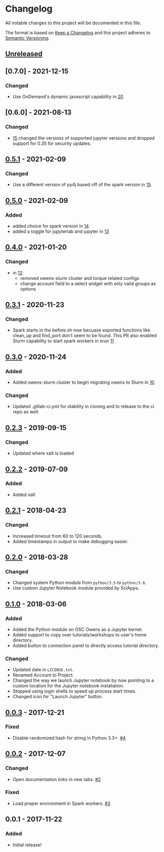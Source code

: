 # Changelog
All notable changes to this project will be documented in this file.

The format is based on [Keep a Changelog](http://keepachangelog.com/en/1.0.0/)
and this project adheres to [Semantic Versioning](http://semver.org/spec/v2.0.0.html).

## [Unreleased]
## [0.7.0] - 2021-12-15

### Changed

- Use OnDemand's dynamic javascript capability in [20](https://github.com/OSC/bc_osc_jupyter_spark/pull/20)

## [0.6.0] - 2021-08-13

### Changed

- [15](https://github.com/OSC/bc_osc_jupyter_spark/pull/15) changed the versions of supported
  jupyter versions and dropped support for 0.35 for security updates.

## [0.5.1] - 2021-02-09
### Changed
- Use a different version of py4j based off of the spark version in
  [15](https://github.com/OSC/bc_osc_jupyter_spark/pull/15).

## [0.5.0] - 2021-02-09
### Added
- added choice for spark version in [14](https://github.com/OSC/bc_osc_jupyter_spark/pull/14)
- added a toggle for jupyterlab and jupyter in [13](https://github.com/OSC/bc_osc_jupyter_spark/pull/13)

## [0.4.0] - 2021-01-20
### Changed
- in [12](https://github.com/OSC/bc_osc_jupyter_spark/pull/12):
  - removed owens-slurm cluster and torque related configs
  - change account field to a select widget with only valid groups as options

## [0.3.1] - 2020-11-23
### Changed
- Spark starts in the before.sh now becuase exported functions like clean_up
  and find_port don't seem to be found. This PR also enabled Slurm capability
  to start spark workers in srun [11](https://github.com/OSC/bc_osc_jupyter_spark/pull/11)

## [0.3.0] - 2020-11-24
### Added
- Added owens-slurm cluster to begin migrating owens to Slurm in
  [10](https://github.com/OSC/bc_osc_jupyter_spark/pull/10).

### Changed
- Updated .gitlab-ci.yml for stability in cloning and to release to the
  ci repo as well.

## [0.2.3] - 2019-09-15
### Changed
- Updated where xalt is loaded

## [0.2.2] - 2019-07-09
### Added
- Added xalt

## [0.2.1] - 2018-04-23
### Changed
- Increased timeout from 60 to 120 seconds.
- Added timestamps in output to make debugging easier.

## [0.2.0] - 2018-03-28
### Changed
- Changed system Python module from `python/3.5` to `python/3.6`.
- Use custom Jupyter Notebook module provided by SciApps.

## [0.1.0] - 2018-03-06
### Added
- Added the Python module on OSC Owens as a Jupyter kernel.
- Added support to copy over tutorials/workshops to user's home directory.
- Added button to connection panel to directly access tutorial directory.

### Changed
- Updated date in `LICENSE.txt`.
- Renamed Account to Project.
- Changed the way we launch Jupyter notebook by now pointing to a custom
  location for the Jupyter notebook installation.
- Stopped using login shells to speed up process start times.
- Changed icon for "Launch Jupyter" button.

## [0.0.3] - 2017-12-21
### Fixed
- Disable randomized hash for string in Python 3.3+.
  [#4](https://github.com/OSC/bc_osc_jupyter_spark/issues/4)

## [0.0.2] - 2017-12-07
### Changed
- Open documentation links in new tabs.
  [#2](https://github.com/OSC/bc_osc_jupyter_spark/issues/2)

### Fixed
- Load proper environment in Spark workers.
  [#3](https://github.com/OSC/bc_osc_jupyter_spark/issues/3)

## 0.0.1 - 2017-11-22
### Added
- Initial release!

[Unreleased]: https://github.com/OSC/bc_osc_jupyter_spark/compare/v0.5.1...HEAD
[0.5.1]: https://github.com/OSC/bc_osc_jupyter_spark/compare/v0.5.0...v0.5.1
[0.5.0]: https://github.com/OSC/bc_osc_jupyter_spark/compare/v0.4.0...v0.5.0
[0.4.0]: https://github.com/OSC/bc_osc_jupyter_spark/compare/v0.3.1...v0.4.0
[0.3.1]: https://github.com/OSC/bc_osc_jupyter_spark/compare/v0.3.0...v0.3.1
[0.3.0]: https://github.com/OSC/bc_osc_jupyter_spark/compare/v0.2.3...v0.3.0
[0.2.3]: https://github.com/OSC/bc_osc_jupyter_spark/compare/v0.2.2...v0.2.3
[0.2.2]: https://github.com/OSC/bc_osc_jupyter_spark/compare/v0.2.1...v0.2.2
[0.2.1]: https://github.com/OSC/bc_osc_jupyter_spark/compare/v0.2.0...v0.2.1
[0.2.0]: https://github.com/OSC/bc_osc_jupyter_spark/compare/v0.1.0...v0.2.0
[0.1.0]: https://github.com/OSC/bc_osc_jupyter_spark/compare/v0.0.3...v0.1.0
[0.0.3]: https://github.com/OSC/bc_osc_jupyter_spark/compare/v0.0.2...v0.0.3
[0.0.2]: https://github.com/OSC/bc_osc_jupyter_spark/compare/v0.0.1...v0.0.2
